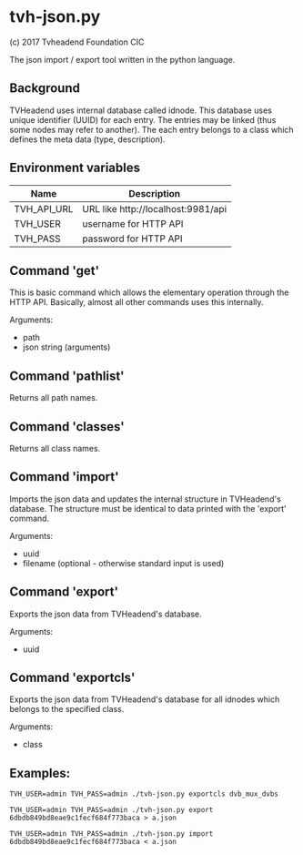 tvh-json.py
=================================
(c) 2017 Tvheadend Foundation CIC

The json import / export tool written in the python language.


Background
----------

TVHeadend uses internal database called idnode. This database uses
unique identifier (UUID) for each entry. The entries may be linked
(thus some nodes may refer to another). The each entry belongs
to a class which defines the meta data (type, description).


Environment variables
---------------------

Name          | Description
--------------|--------------------------------------------
TVH_API_URL   | URL like http://localhost:9981/api
TVH_USER      | username for HTTP API
TVH_PASS      | password for HTTP API


Command 'get'
-------------

This is basic command which allows the elementary operation through
the HTTP API. Basically, almost all other commands uses this internally.

Arguments:
* path
* json string (arguments)


Command 'pathlist'
------------------

Returns all path names.


Command 'classes'
-----------------

Returns all class names.


Command 'import'
----------------

Imports the json data and updates the internal structure in TVHeadend's
database. The structure must be identical to data printed with the 'export'
command.

Arguments:
* uuid
* filename (optional - otherwise standard input is used)


Command 'export'
----------------

Exports the json data from TVHeadend's database.

Arguments:
* uuid


Command 'exportcls'
-------------------

Exports the json data from TVHeadend's database for all idnodes which
belongs to the specified class.

Arguments:
* class


Examples:
---------

`TVH_USER=admin TVH_PASS=admin ./tvh-json.py exportcls dvb_mux_dvbs`

`TVH_USER=admin TVH_PASS=admin ./tvh-json.py export 6dbdb849bd8eae9c1fecf684f773baca > a.json`

`TVH_USER=admin TVH_PASS=admin ./tvh-json.py import 6dbdb849bd8eae9c1fecf684f773baca < a.json`
